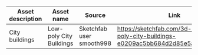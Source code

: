 | Asset description | Asset name              | Source                   | Link                                                                                     |
| ----------------- | ----------------------- | ------------------------ | ---------------------------------------------------------------------------------------- |
| City buildings    | Low-poly City Buildings | Sketchfab user smooth998 | https://sketchfab.com/3d-models/low-poly-city-buildings-e0209ac5bb684d2d85e5ade96c92d2ff |